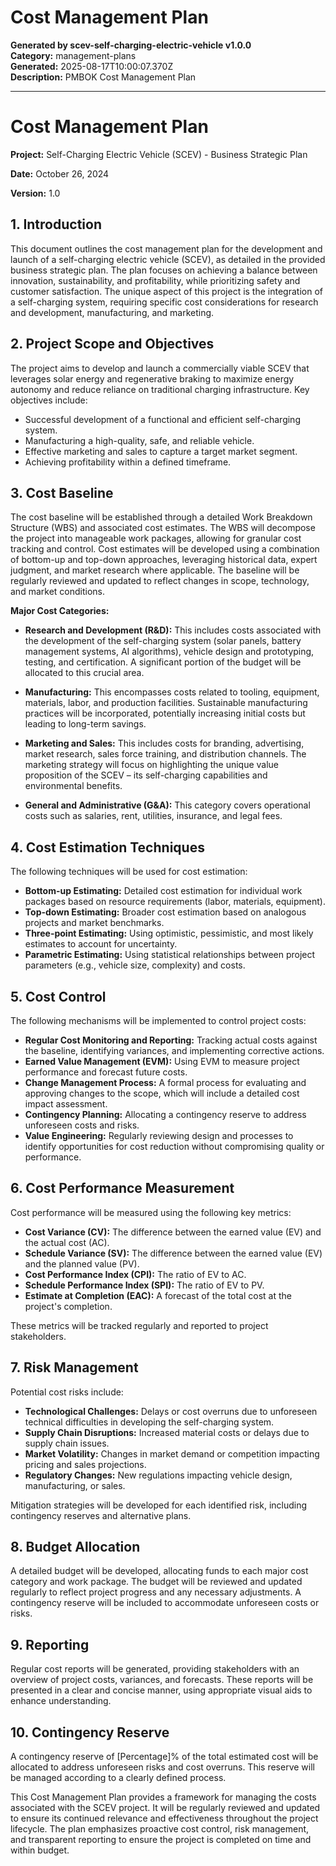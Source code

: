 # Cost Management Plan

**Generated by scev-self-charging-electric-vehicle v1.0.0**  
**Category:** management-plans  
**Generated:** 2025-08-17T10:00:07.370Z  
**Description:** PMBOK Cost Management Plan

---

# Cost Management Plan

**Project:** Self-Charging Electric Vehicle (SCEV) - Business Strategic Plan

**Date:** October 26, 2024

**Version:** 1.0

## 1. Introduction

This document outlines the cost management plan for the development and launch of a self-charging electric vehicle (SCEV), as detailed in the provided business strategic plan.  The plan focuses on achieving a balance between innovation, sustainability, and profitability, while prioritizing safety and customer satisfaction.  The unique aspect of this project is the integration of a self-charging system, requiring specific cost considerations for research and development, manufacturing, and marketing.

## 2. Project Scope and Objectives

The project aims to develop and launch a commercially viable SCEV that leverages solar energy and regenerative braking to maximize energy autonomy and reduce reliance on traditional charging infrastructure.  Key objectives include:

*   Successful development of a functional and efficient self-charging system.
*   Manufacturing a high-quality, safe, and reliable vehicle.
*   Effective marketing and sales to capture a target market segment.
*   Achieving profitability within a defined timeframe.

## 3. Cost Baseline

The cost baseline will be established through a detailed Work Breakdown Structure (WBS) and associated cost estimates.  The WBS will decompose the project into manageable work packages, allowing for granular cost tracking and control.  Cost estimates will be developed using a combination of bottom-up and top-down approaches, leveraging historical data, expert judgment, and market research where applicable.  The baseline will be regularly reviewed and updated to reflect changes in scope, technology, and market conditions.

**Major Cost Categories:**

*   **Research and Development (R&D):** This includes costs associated with the development of the self-charging system (solar panels, battery management systems, AI algorithms), vehicle design and prototyping, testing, and certification.  A significant portion of the budget will be allocated to this crucial area.

*   **Manufacturing:** This encompasses costs related to tooling, equipment, materials, labor, and production facilities.  Sustainable manufacturing practices will be incorporated, potentially increasing initial costs but leading to long-term savings.

*   **Marketing and Sales:** This includes costs for branding, advertising, market research, sales force training, and distribution channels.  The marketing strategy will focus on highlighting the unique value proposition of the SCEV – its self-charging capabilities and environmental benefits.

*   **General and Administrative (G&A):** This category covers operational costs such as salaries, rent, utilities, insurance, and legal fees.

## 4. Cost Estimation Techniques

The following techniques will be used for cost estimation:

*   **Bottom-up Estimating:** Detailed cost estimation for individual work packages based on resource requirements (labor, materials, equipment).
*   **Top-down Estimating:**  Broader cost estimation based on analogous projects and market benchmarks.
*   **Three-point Estimating:**  Using optimistic, pessimistic, and most likely estimates to account for uncertainty.
*   **Parametric Estimating:**  Using statistical relationships between project parameters (e.g., vehicle size, complexity) and costs.

## 5. Cost Control

The following mechanisms will be implemented to control project costs:

*   **Regular Cost Monitoring and Reporting:**  Tracking actual costs against the baseline, identifying variances, and implementing corrective actions.
*   **Earned Value Management (EVM):**  Using EVM to measure project performance and forecast future costs.
*   **Change Management Process:**  A formal process for evaluating and approving changes to the scope, which will include a detailed cost impact assessment.
*   **Contingency Planning:**  Allocating a contingency reserve to address unforeseen costs and risks.
*   **Value Engineering:**  Regularly reviewing design and processes to identify opportunities for cost reduction without compromising quality or performance.

## 6. Cost Performance Measurement

Cost performance will be measured using the following key metrics:

*   **Cost Variance (CV):**  The difference between the earned value (EV) and the actual cost (AC).
*   **Schedule Variance (SV):** The difference between the earned value (EV) and the planned value (PV).
*   **Cost Performance Index (CPI):**  The ratio of EV to AC.
*   **Schedule Performance Index (SPI):** The ratio of EV to PV.
*   **Estimate at Completion (EAC):**  A forecast of the total cost at the project's completion.

These metrics will be tracked regularly and reported to project stakeholders.

## 7. Risk Management

Potential cost risks include:

*   **Technological Challenges:** Delays or cost overruns due to unforeseen technical difficulties in developing the self-charging system.
*   **Supply Chain Disruptions:**  Increased material costs or delays due to supply chain issues.
*   **Market Volatility:** Changes in market demand or competition impacting pricing and sales projections.
*   **Regulatory Changes:**  New regulations impacting vehicle design, manufacturing, or sales.

Mitigation strategies will be developed for each identified risk, including contingency reserves and alternative plans.

## 8. Budget Allocation

A detailed budget will be developed, allocating funds to each major cost category and work package.  The budget will be reviewed and updated regularly to reflect project progress and any necessary adjustments.  A contingency reserve will be included to accommodate unforeseen costs or risks.

## 9. Reporting

Regular cost reports will be generated, providing stakeholders with an overview of project costs, variances, and forecasts.  These reports will be presented in a clear and concise manner, using appropriate visual aids to enhance understanding.

## 10.  Contingency Reserve

A contingency reserve of [Percentage]% of the total estimated cost will be allocated to address unforeseen risks and cost overruns.  This reserve will be managed according to a clearly defined process.


This Cost Management Plan provides a framework for managing the costs associated with the SCEV project.  It will be regularly reviewed and updated to ensure its continued relevance and effectiveness throughout the project lifecycle.  The plan emphasizes proactive cost control, risk management, and transparent reporting to ensure the project is completed on time and within budget.
